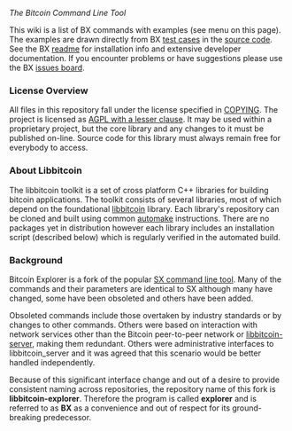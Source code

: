 *The Bitcoin Command Line Tool*

This wiki is a list of BX commands with examples (see menu on this page). The examples are drawn directly from BX [test cases](https://github.com/libbitcoin/libbitcoin-explorer/tree/master/test/commands) in the [source code](https://github.com/libbitcoin/libbitcoin-explorer). See the BX [readme](https://github.com/libbitcoin/libbitcoin-explorer/blob/master/README.md) for installation info and extensive developer documentation. If you encounter problems or have suggestions please use the BX [issues board](https://github.com/libbitcoin/libbitcoin-explorer/issues).

### License Overview

All files in this repository fall under the license specified in [COPYING](https://github.com/libbitcoin/libbitcoin-explorer/blob/master/COPYING). The project is licensed as [AGPL with a lesser clause](https://wiki.unsystem.net/en/index.php/Libbitcoin/License). It may be used within a proprietary project, but the core library and any changes to it must be published on-line. Source code for this library must always remain free for everybody to access.

### About Libbitcoin

The libbitcoin toolkit is a set of cross platform C++ libraries for building bitcoin applications. The toolkit consists of several libraries, most of which depend on the foundational [libbitcoin](https://github.com/libbitcoin/libbitcoin) library. Each library's repository can be cloned and built using common [automake](http://www.gnu.org/software/automake) instructions. There are no packages yet in distribution however each library includes an installation script (described below) which is regularly verified in the automated build.

### Background

Bitcoin Explorer is a fork of the popular [SX command line tool](https://sx.dyne.org/index.html). Many of the commands and their parameters are identical to SX although many have changed, some have been obsoleted and others have been added.

Obsoleted commands include those overtaken by industry standards or by changes to other commands. Others were based on interaction with network services other than the Bitcoin peer-to-peer network or [libbitcoin-server](https://github.com/libbitcoin/libbitcoin-server), making them redundant. Others were administrative interfaces to libbitcoin\_server and it was agreed that this scenario would be better handled independently.

Because of this significant interface change and out of a desire to provide consistent naming across repositories, the repository name of this fork is **libbitcoin-explorer**. Therefore the program is called **explorer** and is referred to as **BX** as a convenience and out of respect for its ground-breaking predecessor.